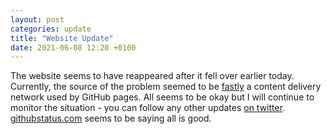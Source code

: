 ```yaml
---
layout: post
categories: update
title: "Website Update"
date: 2021-06-08 12:20 +0100
---
```


The website seems to have reappeared after it fell over earlier today. Currently, the source of the problem seemed to be [fastly](https://www.fastly.com/) a content delivery network used by GitHub pages. All seems to be okay but I will continue to monitor the situation - you can follow any other updates [on twitter](https://twitter.com/_Josh_justJosh). [githubstatus.com](https://www.githubstatus.com/) seems to be saying all is good.

